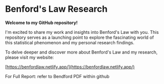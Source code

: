 # Benford's Law Research

**Welcome to my GitHub repository!**

I'm excited to share my work and insights into Benford's Law with you. This repository serves as a launching point to explore the fascinating world of this statistical phenomenon and my personal research findings.

To delve deeper and discover more about Benford's Law and my research, please visit my website:

[https://benfordlaw.netlify.app/](https://benfordlaw.netlify.app/)

For Full Report: refer to Bendford PDF within github 
